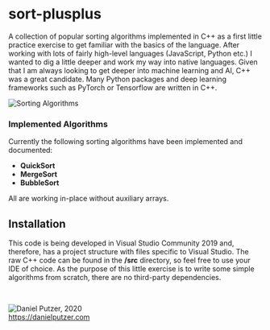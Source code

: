 # sort-plusplus

A collection of popular sorting algorithms implemented in C++ as a first little practice exercise to get familiar with the basics of the language. After working with lots of fairly high-level languages (JavaScript, Python etc.) I wanted to dig a little deeper and work my way into native languages. Given that I am always looking to get deeper into machine learning and AI, C++ was a great candidate. Many Python packages and deep learning frameworks such as PyTorch or Tensorflow are written in C++.

![Sorting Algorithms](https://user-images.githubusercontent.com/25454503/87913900-225eaf80-ca70-11ea-8bc6-239f5137be70.png)

### Implemented Algorithms

Currently the following sorting algorithms have been implemented and documented:

- **QuickSort**
- **MergeSort**
- **BubbleSort**

All are working in-place without auxiliary arrays.

## Installation

This code is being developed in Visual Studio Community 2019 and, therefore, has a project structure with files specific to Visual Studio. The raw C++ code can be found in the **/src** directory, so feel free to use your IDE of choice. As the purpose of this little exercise is to write some simple algorithms from scratch, there are no third-party dependencies.

&nbsp;

![Daniel Putzer, 2020](https://i.ibb.co/LSxTsY3/dan.png "Daniel Putzer, 2020")  
<https://danielputzer.com>
